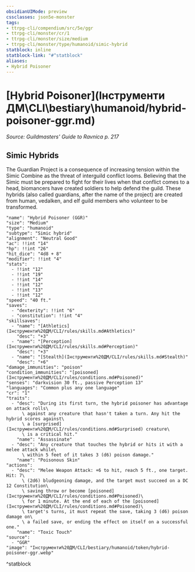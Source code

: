```yaml
---
obsidianUIMode: preview
cssclasses: json5e-monster
tags:
- ttrpg-cli/compendium/src/5e/ggr
- ttrpg-cli/monster/cr/1
- ttrpg-cli/monster/size/medium
- ttrpg-cli/monster/type/humanoid/simic-hybrid
statblock: inline
statblock-link: "#^statblock"
aliases:
- Hybrid Poisoner
---
```

# [Hybrid Poisoner](Інструменти ДМ\CLI\bestiary\humanoid/hybrid-poisoner-ggr.md)
*Source: Guildmasters' Guide to Ravnica p. 217*  

## Simic Hybrids

The Guardian Project is a consequence of increasing tension within the Simic Combine as the threat of interguild conflict looms. Believing that the Simic must be prepared to fight for their lives when that conflict comes to a head, biomancers have created soldiers to help defend the guild. These hybrids (also called guardians, after the name of the project) are created from human, vedalken, and elf guild members who volunteer to be transformed.

```statblock
"name": "Hybrid Poisoner (GGR)"
"size": "Medium"
"type": "humanoid"
"subtype": "Simic hybrid"
"alignment": "Neutral Good"
"ac": !!int "14"
"hp": !!int "26"
"hit_dice": "4d8 + 8"
"modifier": !!int "4"
"stats":
  - !!int "12"
  - !!int "19"
  - !!int "14"
  - !!int "12"
  - !!int "13"
  - !!int "12"
"speed": "40 ft."
"saves":
  - "dexterity": !!int "6"
  - "constitution": !!int "4"
"skillsaves":
  - "name": "[Athletics](Інструменти%20ДМ/CLI/rules/skills.md#Athletics)"
    "desc": "+3"
  - "name": "[Perception](Інструменти%20ДМ/CLI/rules/skills.md#Perception)"
    "desc": "+3"
  - "name": "[Stealth](Інструменти%20ДМ/CLI/rules/skills.md#Stealth)"
    "desc": "+6"
"damage_immunities": "poison"
"condition_immunities": "[poisoned](Інструменти%20ДМ/CLI/rules/conditions.md#Poisoned)"
"senses": "darkvision 30 ft., passive Perception 13"
"languages": "Common plus any one language"
"cr": "1"
"traits":
  - "desc": "During its first turn, the hybrid poisoner has advantage on attack rolls\
      \ against any creature that hasn't taken a turn. Any hit the hybrid scores against\
      \ a [surprised](Інструменти%20ДМ/CLI/rules/conditions.md#Surprised) creature\
      \ is a critical hit."
    "name": "Assassinate"
  - "desc": "Any creature that touches the hybrid or hits it with a melee attack while\
      \ within 5 feet of it takes 3 (d6) poison damage."
    "name": "Poisonous Skin"
"actions":
  - "desc": "Melee Weapon Attack: +6 to hit, reach 5 ft., one target. Hit: 7\
      \ (2d6) bludgeoning damage, and the target must succeed on a DC 12 Constitution\
      \ saving throw or become [poisoned](Інструменти%20ДМ/CLI/rules/conditions.md#Poisoned)\
      \ for 1 minute. At the end of each of the [poisoned](Інструменти%20ДМ/CLI/rules/conditions.md#Poisoned)\
      \ target's turns, it must repeat the save, taking 3 (d6) poison damage on\
      \ a failed save, or ending the effect on itself on a successful one."
    "name": "Toxic Touch"
"source":
  - "GGR"
"image": "Інструменти%20ДМ/CLI/bestiary/humanoid/token/hybrid-poisoner-ggr.webp"
```
^statblock